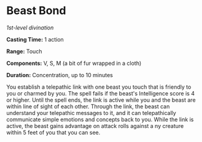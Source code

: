 # Beast Bond
*1st-level divination*

**Casting Time:** 1 action

**Range:** Touch

**Components:** V, S, M (a bit of fur wrapped in a cloth)

**Duration:** Concentration, up to 10 minutes

You establish a telepathic link with one beast you touch that is friendly to you or charmed by you. The spell fails if the beast's Intelligence score is 4 or higher. Until the spell ends, the link is active while you and the beast are within line of sight of each other. Through the link, the beast can understand your telepathic messages to it, and it can telepathically communicate simple emotions and concepts back to you. While the link is active, the beast gains advantage on attack rolls against a ny creature within 5 feet of you that you can see.
